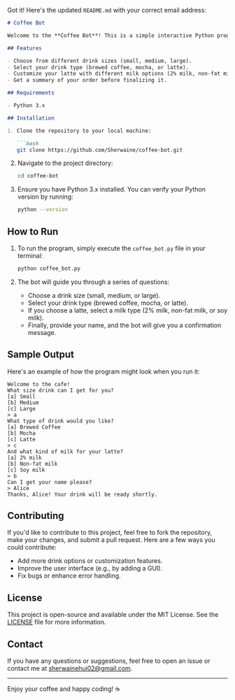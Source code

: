 Got it! Here's the updated `README.md` with your correct email address:

```markdown
# Coffee Bot

Welcome to the **Coffee Bot**! This is a simple interactive Python program that simulates a coffee shop ordering system. It prompts users to select their drink size, type, and milk preference, and generates a summary of the order before asking for their name.

## Features

- Choose from different drink sizes (small, medium, large).
- Select your drink type (brewed coffee, mocha, or latte).
- Customize your latte with different milk options (2% milk, non-fat milk, soy milk).
- Get a summary of your order before finalizing it.

## Requirements

- Python 3.x

## Installation

1. Clone the repository to your local machine:

   ```bash
   git clone https://github.com/Sherwaine/coffee-bot.git
   ```

2. Navigate to the project directory:

   ```bash
   cd coffee-bot
   ```

3. Ensure you have Python 3.x installed. You can verify your Python version by running:

   ```bash
   python --version
   ```

## How to Run

1. To run the program, simply execute the `coffee_bot.py` file in your terminal:

   ```bash
   python coffee_bot.py
   ```

2. The bot will guide you through a series of questions:
   - Choose a drink size (small, medium, or large).
   - Select your drink type (brewed coffee, mocha, or latte).
   - If you choose a latte, select a milk type (2% milk, non-fat milk, or soy milk).
   - Finally, provide your name, and the bot will give you a confirmation message.

## Sample Output

Here's an example of how the program might look when you run it:

```
Welcome to the cafe!
What size drink can I get for you? 
[a] Small 
[b] Medium 
[c] Large 
> a
What type of drink would you like?
[a] Brewed Coffee
[b] Mocha 
[c] Latte
> c
And what kind of milk for your latte?
[a] 2% milk
[b] Non-fat milk
[c] Soy milk
> b
Can I get your name please? 
> Alice
Thanks, Alice! Your drink will be ready shortly.
```

## Contributing

If you'd like to contribute to this project, feel free to fork the repository, make your changes, and submit a pull request. Here are a few ways you could contribute:

- Add more drink options or customization features.
- Improve the user interface (e.g., by adding a GUI).
- Fix bugs or enhance error handling.

## License

This project is open-source and available under the MIT License. See the [LICENSE](LICENSE) file for more information.

## Contact

If you have any questions or suggestions, feel free to open an issue or contact me at [sherwainehui02@gmail.com](mailto:sherwainehui02@gmail.com).

---

Enjoy your coffee and happy coding! ☕
```

